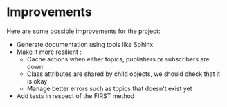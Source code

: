 # Improvements 

Here are some possible improvements for the project:
- Generate documentation using tools like Sphinx.
- Make it more resilient : 
    - Cache actions when either topics, publishers or subscribers are down
    - Class attributes are shared by child objects, we should check that it is okay
    - Manage better errors such as topics that doesn't exist yet
- Add tests in respect of the FIRST method
  
